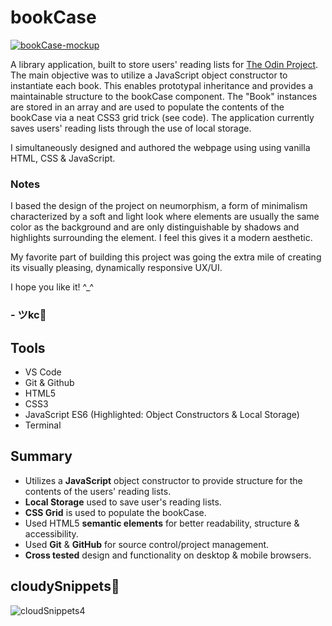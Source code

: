 # bookCase
[![bookCase-mockup](https://user-images.githubusercontent.com/90482169/235292455-c45912fe-07ca-46ca-aa65-78044f747ee9.gif)](https://johnkeyscloud.github.io/bookCase/)

A library application, built to store users' reading lists for <a href="https://www.theodinproject.com/lessons/node-path-javascript-library" target="_blank">The Odin Project</a>. The main objective was to utilize a JavaScript object constructor to instantiate each book. This enables prototypal inheritance and provides a maintainable structure to the bookCase component. The "Book" instances are stored in an array and are used to populate the contents of the bookCase via a neat CSS3 grid trick (see code). The application currently saves users' reading lists through the use of local storage.

I simultaneously designed and authored the webpage using using vanilla HTML, CSS & JavaScript.

### Notes
I based the design of the project on neumorphism, a form of minimalism characterized by a soft and light look where elements are usually the same color as the background and are only distinguishable by shadows and highlights surrounding the element. I feel this gives it a modern aesthetic. 

My favorite part of building this project was going the extra mile of creating its visually pleasing, dynamically responsive UX/UI.

I hope you like it! ^_^

### - ツkc💭

## Tools
* VS Code
* Git & Github
* HTML5
* CSS3 
* JavaScript ES6 (Highlighted: Object Constructors & Local Storage)
* Terminal

## Summary
* Utilizes a **JavaScript** object constructor to provide structure for the contents of the users' reading lists.
* **Local Storage** used to save user's reading lists.
* **CSS Grid** is used to populate the bookCase.
* Used HTML5 **semantic elements** for better readability, structure & accessibility.
* Used **Git** & **GitHub** for source control/project management. 
* **Cross tested** design and functionality on desktop & mobile browsers.

## cloudySnippets💭
![cloudSnippets4](https://user-images.githubusercontent.com/90482169/235291636-9f81dd75-7f74-4018-a690-1ac7aa751d48.png)